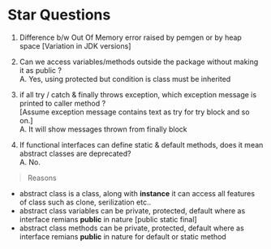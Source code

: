 # Star Questions

1. Difference b/w Out Of Memory error raised by pemgen or by heap space [Variation in JDK versions]

2. Can we access variables/methods outside the package without making it as public ? <br>
A. Yes, using protected but condition is class must be inherited 

3. if all try / catch & finally throws exception, which exception message is printed to caller method ? <br> [Assume exception message contains text as try for try block and so on.] <br>
A. It will show messages thrown from finally block

4. If functional interfaces can define static & default methods, does it mean abstract classes are deprecated? <br>
A. No. <br>
> Reasons
   - abstract class is a class, along with **instance** it can access all features of class such as clone, serilization etc..
   - abstract class variables can be private, protected, default where as interface remians **public** in nature [public static final] 
   - abstract class methods can be private, protected, default where as interface remians **public** in nature for default or static method
